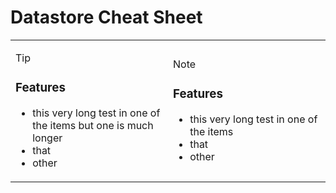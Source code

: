 
# Datastore Cheat Sheet

<table width="100%" >
<tr>
<td width="50%">

> [!TIP]
> ### Features
> * this very long test in one of the items but one is much longer
> * that
> * other

</td>      
<td width="50%">

> [!NOTE]
> ### Features
> * this very long test in one of the items
> * that
> * other
    
</td>
</tr>
</table>


